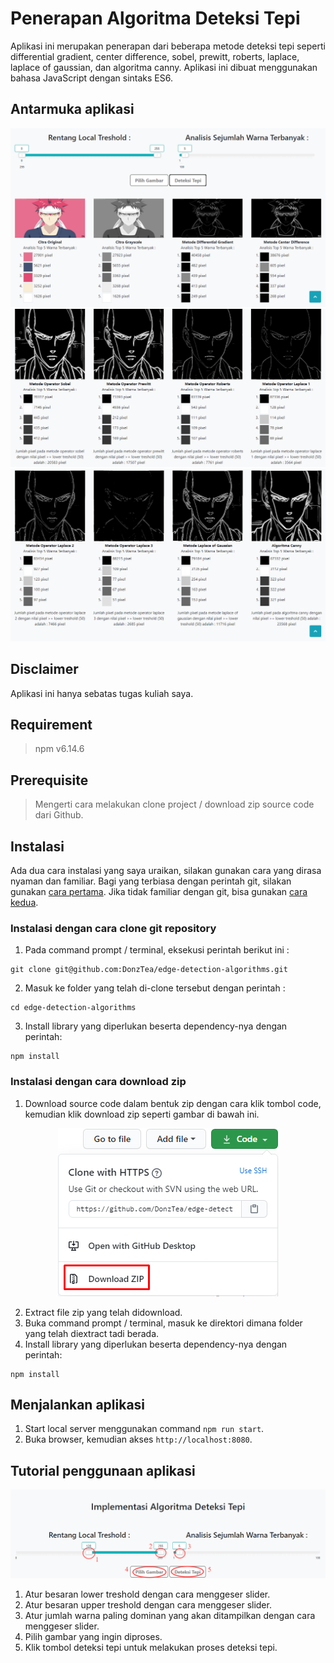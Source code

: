 # Penerapan Algoritma Deteksi Tepi

Aplikasi ini merupakan penerapan dari beberapa metode deteksi tepi seperti differential gradient, center difference, sobel, prewitt, roberts, laplace, laplace of gaussian, dan algoritma canny. Aplikasi ini dibuat menggunakan bahasa JavaScript dengan sintaks ES6.

## Antarmuka aplikasi

![thumbnail 1](screenshots/thumbnail-1.png)
![thumbnail 2](screenshots/thumbnail-2.png)
![thumbnail 3](screenshots/thumbnail-3.png)

## Disclaimer

Aplikasi ini hanya sebatas tugas kuliah saya.

## Requirement

> npm v6.14.6

## Prerequisite

> Mengerti cara melakukan clone project / download zip source code dari Github.

## Instalasi

Ada dua cara instalasi yang saya uraikan, silakan gunakan cara yang dirasa nyaman dan familiar. Bagi yang terbiasa dengan perintah git, silakan gunakan [cara pertama](#instalasi-dengan-cara-clone-git-repository). Jika tidak familiar dengan git, bisa gunakan [cara kedua](#instalasi-dengan-cara-download-zip).

### Instalasi dengan cara clone git repository

1. Pada command prompt / terminal, eksekusi perintah berikut ini :

```
git clone git@github.com:DonzTea/edge-detection-algorithms.git
```

2.  Masuk ke folder yang telah di-clone tersebut dengan perintah :

```
cd edge-detection-algorithms
```

3.  Install library yang diperlukan beserta dependency-nya dengan perintah:

```
npm install
```

### Instalasi dengan cara download zip

1. Download source code dalam bentuk zip dengan cara klik tombol code, kemudian klik download zip seperti gambar di bawah ini.

<p align="center">
  <img src="screenshots/download-zip.png" alt="tutorial download zip">
</p>

2. Extract file zip yang telah didownload.
3. Buka command prompt / terminal, masuk ke direktori dimana folder yang telah diextract tadi berada.
4. Install library yang diperlukan beserta dependency-nya dengan perintah:

```
npm install
```

## Menjalankan aplikasi

1.  Start local server menggunakan command `npm run start`.
2.  Buka browser, kemudian akses `http://localhost:8080`.

## Tutorial penggunaan aplikasi

![tutorial penggunaan](screenshots/tutorial.png)

1. Atur besaran lower treshold dengan cara menggeser slider.
2. Atur besaran upper treshold dengan cara menggeser slider.
3. Atur jumlah warna paling dominan yang akan ditampilkan dengan cara menggeser slider.
4. Pilih gambar yang ingin diproses.
5. Klik tombol deteksi tepi untuk melakukan proses deteksi tepi.
